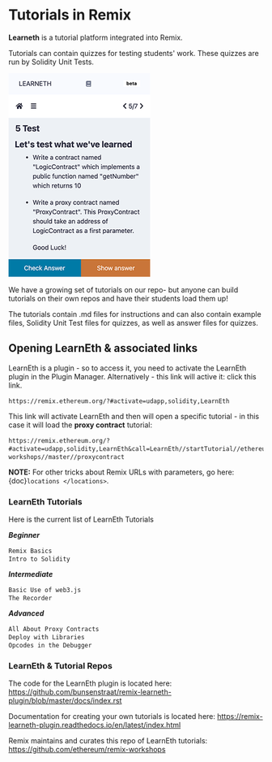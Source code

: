# Tutorials in Remix

**Learneth** is a tutorial platform integrated into Remix.

Tutorials can contain quizzes for testing students' work. These quizzes are run by Solidity Unit Tests.

![](images/a-learneth.png)

We have a growing set of tutorials on our repo- but anyone can build tutorials on their own repos and have their students load them up!

The tutorials contain .md files for instructions and can also contain example files, Solidity Unit Test files for quizzes, as well as answer files for quizzes.

## Opening LearnEth & associated links

LearnEth is a plugin - so to access it, you need to activate the LearnEth plugin in the Plugin Manager. Alternatively - this link will active it: click this link.

```
https://remix.ethereum.org/?#activate=udapp,solidity,LearnEth
```

This link will activate LearnEth and then will open a specific tutorial - in this case it will load the **proxy contract** tutorial:

```
https://remix.ethereum.org/?#activate=udapp,solidity,LearnEth&call=LearnEth//startTutorial//ethereum/remix-workshops//master//proxycontract
```

**NOTE:** For other tricks about Remix URLs with parameters, go here: {doc}`locations </locations>`.

### LearnEth Tutorials

Here is the current list of LearnEth Tutorials

**_Beginner_**

    Remix Basics
    Intro to Solidity

**_Intermediate_**

    Basic Use of web3.js
    The Recorder

**_Advanced_**

    All About Proxy Contracts
    Deploy with Libraries
    Opcodes in the Debugger

### LearnEth & Tutorial Repos

The code for the LearnEth plugin is located here:
https://github.com/bunsenstraat/remix-learneth-plugin/blob/master/docs/index.rst

Documentation for creating your own tutorials is located here:
https://remix-learneth-plugin.readthedocs.io/en/latest/index.html

Remix maintains and curates this repo of LearnEth tutorials:
https://github.com/ethereum/remix-workshops

